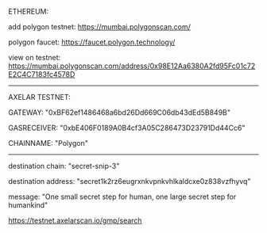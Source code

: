 ETHEREUM:

add polygon testnet: https://mumbai.polygonscan.com/

polygon faucet:
https://faucet.polygon.technology/

view on testnet: https://mumbai.polygonscan.com/address/0x98E12Aa6380A2fd95Fc01c72E2C4C7183fc4578D

---

AXELAR TESTNET:

GATEWAY: "0xBF62ef1486468a6bd26Dd669C06db43dEd5B849B"

GASRECEIVER: "0xbE406F0189A0B4cf3A05C286473D23791Dd44Cc6"

CHAINNAME: "Polygon"

---

destination chain: "secret-snip-3"

destination address: "secret1k2rz6eugrxnkvpnkvhlkaldcxe0z838vzfhyvq"

message: "One small secret step for human, one large secret step for humankind"

https://testnet.axelarscan.io/gmp/search
